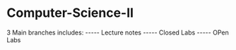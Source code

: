 # Computer-Science-II
 3 Main branches includes: 
  ----- Lecture notes
  ----- Closed Labs
  ----- OPen Labs
